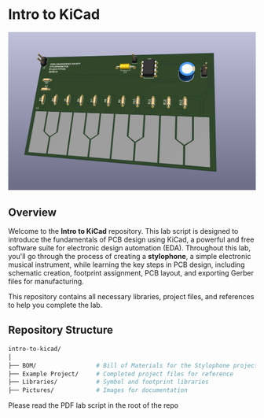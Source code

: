 # Intro to KiCad

![PCB](https://github.com/YorkEngSoc/intro-to-kicad/blob/main/Pictures/3D%20Board%20View.png?raw=true)

## Overview

Welcome to the **Intro to KiCad** repository. This lab script is designed to introduce the fundamentals of PCB design using KiCad, a powerful and free software suite for electronic design automation (EDA). Throughout this lab, you'll go through the process of creating a **stylophone**, a simple electronic musical instrument, while learning the key steps in PCB design, including schematic creation, footprint assignment, PCB layout, and exporting Gerber files for manufacturing.

This repository contains all necessary libraries, project files, and references to help you complete the lab.



## Repository Structure

```bash
intro-to-kicad/
│
├── BOM/                 # Bill of Materials for the Stylophone project
├── Example Project/     # Completed project files for reference
├── Libraries/           # Symbol and footprint libraries
├── Pictures/            # Images for documentation
```

Please read the PDF lab script in the root of the repo